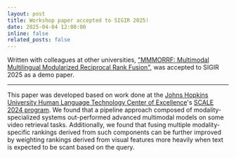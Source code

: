 ```yaml
---
layout: post
title: Workshop paper accepted to SIGIR 2025!
date: 2025-04-04 12:00:00
inline: false
related_posts: false
---
```


Written with colleagues at other universities, ["MMMORRF: Multimodal Multilingual Modularized Reciprocal Rank Fusion"](https://arxiv.org/abs/2503.20698), was accepted to SIGIR 2025 as a demo paper.

---

This paper was developed based on work done at the [Johns Hopkins University Human Language Technology Center of Excellence](https://hltcoe.jhu.edu/)'s [SCALE 2024 program](https://hltcoe.jhu.edu/research/scale/scale-2024/). We found that a pipeline approach composed of modality-specialized systems out-performed advanced multimodal models on some video retrieval tasks. Additionally, we found that fusing multiple modality-specific rankings derived from such components can be further improved by weighting rankings derived from visual features more heavily when text is expected to be scant based on the query.
